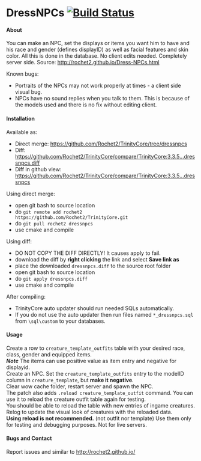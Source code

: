 # DressNPCs [![Build Status](https://travis-ci.org/Rochet2/TrinityCore.svg?branch=dressnpcs)](https://travis-ci.org/Rochet2/TrinityCore)

#### About
You can make an NPC, set the displays or items you want him to have and his race and gender (defines displayID) as well as facial features and skin color.
All this is done in the database. No client edits needed. Completely server side.
Source: http://rochet2.github.io/Dress-NPCs.html

Known bugs:
- Portraits of the NPCs may not work properly at times - a client side visual bug.
- NPCs have no sound replies when you talk to them. This is because of the models used and there is no fix without editing client.

#### Installation

Available as:
- Direct merge: https://github.com/Rochet2/TrinityCore/tree/dressnpcs
- Diff: https://github.com/Rochet2/TrinityCore/compare/TrinityCore:3.3.5...dressnpcs.diff
- Diff in github view: https://github.com/Rochet2/TrinityCore/compare/TrinityCore:3.3.5...dressnpcs

Using direct merge:
- open git bash to source location
- do `git remote add rochet2 https://github.com/Rochet2/TrinityCore.git`
- do `git pull rochet2 dressnpcs`
- use cmake and compile

Using diff:
- DO NOT COPY THE DIFF DIRECTLY! It causes apply to fail.
- download the diff by __right clicking__ the link and select __Save link as__
- place the downloaded `dressnpcs.diff` to the source root folder
- open git bash to source location
- do `git apply dressnpcs.diff`
- use cmake and compile

After compiling:
- TrinityCore auto updater should run needed SQLs automatically.
- If you do not use the auto updater then run files named `*_dressnpcs.sql` from `\sql\custom` to your databases.

#### Usage
Create a row to `creature_template_outfits` table with your desired race, class, gender and equipped items.  
***Note*** The items can use positive value as item entry and negative for displayid.  
Create an NPC. Set the `creature_template_outfits` entry to the modelID column in `creature_template`, but __make it negative__.  
Clear wow cache folder, restart server and spawn the NPC.  
The patch also adds `.reload creature_template_outfit` command. You can use it to reload the creature outfit table again for testing.  
You should be able to reload the table with new entries of ingame creatures. Relog to update the visual look of creatures with the reloaded data.  
__Using reload is not recommended.__ (not outfit nor template) Use them only for testing and debugging purposes. Not for live servers.

#### Bugs and Contact
Report issues and similar to http://rochet2.github.io/
